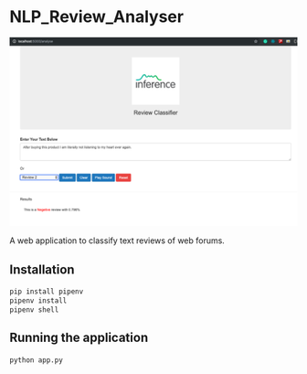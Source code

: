 # NLP_Review_Analyser

![Demo Application](https://github.com/asutosh7hota/NLP_Review_Analyser/blob/master/Screen%20Shot%202019-12-04%20at%2011.16.32%20PM.png)

A web application to classify text reviews of web forums. 

## Installation
```
pip install pipenv
pipenv install
pipenv shell
```

## Running the application

```
python app.py
```
